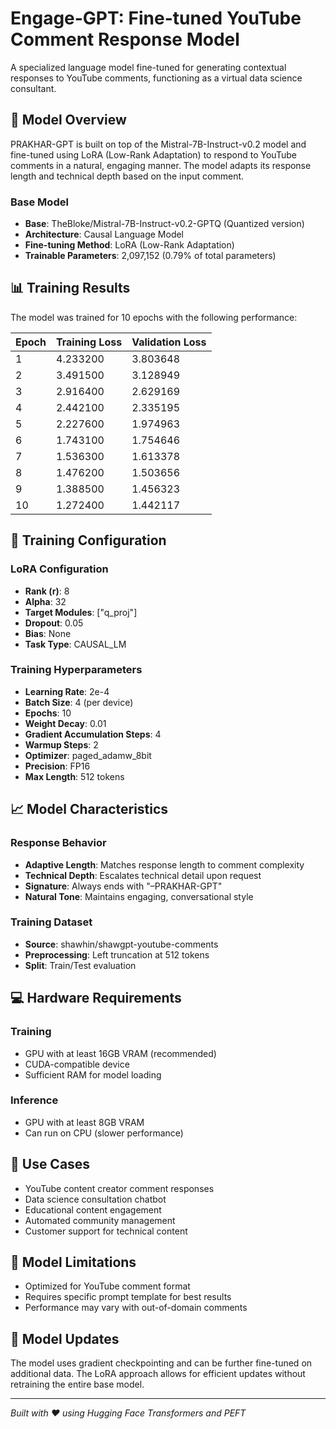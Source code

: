 # Engage-GPT: Fine-tuned YouTube Comment Response Model

A specialized language model fine-tuned for generating contextual responses to YouTube comments, functioning as a virtual data science consultant.

## 🎯 Model Overview

PRAKHAR-GPT is built on top of the Mistral-7B-Instruct-v0.2 model and fine-tuned using LoRA (Low-Rank Adaptation) to respond to YouTube comments in a natural, engaging manner. The model adapts its response length and technical depth based on the input comment.

### Base Model
- **Base**: TheBloke/Mistral-7B-Instruct-v0.2-GPTQ (Quantized version)
- **Architecture**: Causal Language Model
- **Fine-tuning Method**: LoRA (Low-Rank Adaptation)
- **Trainable Parameters**: 2,097,152 (0.79% of total parameters)

## 📊 Training Results

The model was trained for 10 epochs with the following performance:

| Epoch | Training Loss | Validation Loss |
|-------|---------------|-----------------|
| 1     | 4.233200      | 3.803648        |
| 2     | 3.491500      | 3.128949        |
| 3     | 2.916400      | 2.629169        |
| 4     | 2.442100      | 2.335195        |
| 5     | 2.227600      | 1.974963        |
| 6     | 1.743100      | 1.754646        |
| 7     | 1.536300      | 1.613378        |
| 8     | 1.476200      | 1.503656        |
| 9     | 1.388500      | 1.456323        |
| 10    | 1.272400      | 1.442117        |


## 🔧 Training Configuration

### LoRA Configuration
- **Rank (r)**: 8
- **Alpha**: 32
- **Target Modules**: ["q_proj"]
- **Dropout**: 0.05
- **Bias**: None
- **Task Type**: CAUSAL_LM

### Training Hyperparameters
- **Learning Rate**: 2e-4
- **Batch Size**: 4 (per device)
- **Epochs**: 10
- **Weight Decay**: 0.01
- **Gradient Accumulation Steps**: 4
- **Warmup Steps**: 2
- **Optimizer**: paged_adamw_8bit
- **Precision**: FP16
- **Max Length**: 512 tokens


## 📈 Model Characteristics

### Response Behavior
- **Adaptive Length**: Matches response length to comment complexity
- **Technical Depth**: Escalates technical detail upon request
- **Signature**: Always ends with "–PRAKHAR-GPT"
- **Natural Tone**: Maintains engaging, conversational style

### Training Dataset
- **Source**: shawhin/shawgpt-youtube-comments
- **Preprocessing**: Left truncation at 512 tokens
- **Split**: Train/Test evaluation

## 💻 Hardware Requirements

### Training
- GPU with at least 16GB VRAM (recommended)
- CUDA-compatible device
- Sufficient RAM for model loading

### Inference
- GPU with at least 8GB VRAM
- Can run on CPU (slower performance)

## 🎯 Use Cases

- YouTube content creator comment responses
- Data science consultation chatbot
- Educational content engagement
- Automated community management
- Customer support for technical content

## 📝 Model Limitations

- Optimized for YouTube comment format
- Requires specific prompt template for best results
- Performance may vary with out-of-domain comments

## 🔄 Model Updates

The model uses gradient checkpointing and can be further fine-tuned on additional data. The LoRA approach allows for efficient updates without retraining the entire base model.


---

*Built with ❤️ using Hugging Face Transformers and PEFT*
